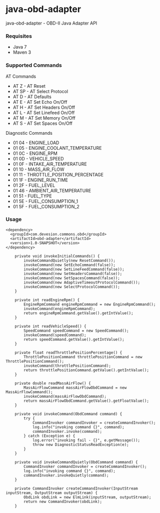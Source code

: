# java-obd-adapter
java-obd-adapter - OBD-II Java Adapter API

### Requisites
* Java 7
* Maven 3

### Supported Commands

AT Commands
* AT Z - AT Reset
* AT SP - AT Select Protocol
* AT D - AT Defaults
* AT E - AT Set Echo On/Off
* AT H - AT Set Headers On/Off
* AT L - AT Set Linefeed On/Off
* AT M - AT Set Memory On/Off
* AT S - AT Set Spaces On/Off

Diagnostic Commands
* 01 04 - ENGINE_LOAD
* 01 05 - ENGINE_COOLANT_TEMPERATURE
* 01 0C - ENGINE_RPM
* 01 0D - VEHICLE_SPEED
* 01 0F - INTAKE_AIR_TEMPERATURE
* 01 10 - MASS_AIR_FLOW
* 01 11 - THROTTLE_POSITION_PERCENTAGE
* 01 1F - ENGINE_RUN_TIME
* 01 2F - FUEL_LEVEL
* 01 46 - AMBIENT_AIR_TEMPERATURE
* 01 51 - FUEL_TYPE
* 01 5E - FUEL_CONSUMPTION_1
* 01 5F - FUEL_CONSUMPTION_2

### Usage
```
<dependency>
  <groupId>com.devesion.commons.obd</groupId>
  <artifactId>obd-adapter</artifactId>
  <version>1.0-SNAPSHOT</version>
</dependency>
```

```
    private void invokeInitialCommands() {
        invokeCommandQuietly(new ResetCommand());
        invokeCommand(new SetEchoCommand(false));
        invokeCommand(new SetLineFeedCommand(false));
        invokeCommand(new SetHeadersCommand(false));
        invokeCommand(new SetSpacesCommand(false));
        invokeCommand(new AdaptiveTimeoutProtocolCommand());
        invokeCommand(new SelectProtocolCommand());
    }

    private int readEngineRpm() {
        EngineRpmCommand engineRpmCommand = new EngineRpmCommand();
        invokeCommand(engineRpmCommand);
        return engineRpmCommand.getValue().getIntValue();
    }

    private int readVehicleSpeed() {
        SpeedCommand speedCommand = new SpeedCommand();
        invokeCommand(speedCommand);
        return speedCommand.getValue().getIntValue();
    }

    private float readThrottlePositionPercentage() {
        ThrottlePositionCommand throttlePositionCommand = new ThrottlePositionCommand();
        invokeCommand(throttlePositionCommand);
        return throttlePositionCommand.getValue().getIntValue();
    }

    private double readMassAirFlow() {
        MassAirFlowCommand massAirFlowObdCommand = new MassAirFlowCommand();
        invokeCommand(massAirFlowObdCommand);
        return massAirFlowObdCommand.getValue().getFloatValue();
    }

    private void invokeCommand(ObdCommand command) {
        try {
            CommandInvoker commandInvoker = createCommandInvoker();
            log.info("invoking command {}", command);
            commandInvoker.invoke(command);
        } catch (Exception e) {
            log.error("invoking fail - {}", e.getMessage());
            throw new DiagnosticStatusReadException(e);
        }
    }

    private void invokeCommandQuietly(ObdCommand command) {
        CommandInvoker commandInvoker = createCommandInvoker();
        log.info("invoking command {}", command);
        commandInvoker.invokeQuietly(command);
    }

    private CommandInvoker createCommandInvoker(InputStream inputStream, OutputStream outputStream) {
        ObdLink obdLink = new ElmLink(inputStream, outputStream);
        return new CommandInvoker(obdLink);
    }
```
